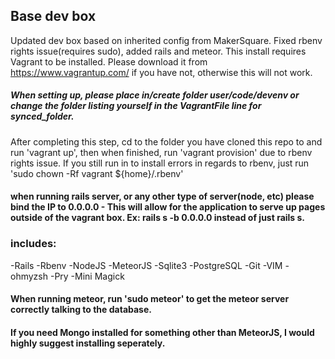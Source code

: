 ## Base dev box
Updated dev box based on inherited config from MakerSquare. Fixed rbenv rights issue(requires sudo), added rails and meteor. This install requires Vagrant to be installed. Please download it from https://www.vagrantup.com/ if you have not, otherwise this will not work.

##### When setting up, please place in/create folder user/code/devenv or change the folder listing yourself in the VagrantFile line for synced_folder.

After completing this step, cd to the folder you have cloned this repo to and run 'vagrant up', then when finished, run 'vagrant provision' due to rbenv rights issue. If you still run in to install errors in regards to rbenv, just run 'sudo chown -Rf vagrant ${home}/.rbenv'

#### when running rails server, or any other type of server(node, etc) please bind the IP to 0.0.0.0 - This will allow for the application to serve up pages outside of the vagrant box. Ex: rails s -b 0.0.0.0 instead of just rails s.

### includes:
-Rails
-Rbenv
-NodeJS
-MeteorJS
-Sqlite3
-PostgreSQL
-Git
-VIM
-ohmyzsh
-Pry
-Mini Magick

#### When running meteor, run 'sudo meteor' to get the meteor server correctly talking to the database.
#### If you need Mongo installed for something other than MeteorJS, I would highly suggest installing seperately.
